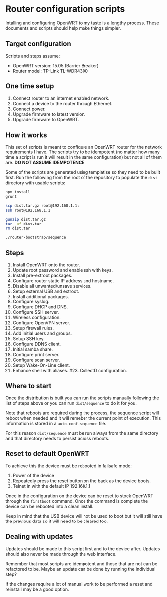 Router configuration scripts
============================
Intalling and configuring OpenWRT to my taste is a lengthy process.
These documents and scripts should help make things simpler.


Target configuration
--------------------
Scripts and steps assume:

  * OpenWRT version: 15.05 (Barrier Breaker)
  * Router model:    TP-Link TL-WDR4300


One time setup
--------------

  1. Connect router to an internet enabled network.
  2. Connect a device to the router through Ethernet.
  3. Connect power.
  4. Upgrade firmware to latest version.
  5. Upgrade firmware to OpenWRT.


How it works
------------
This set of scripts is meant to configure an OpenWRT router
for the network requirements I have.
The scripts try to be idempotent (no matter how many time
a script is run it will result in the same configuration)
but not all of them are.
**DO NOT ASSUME IDEMPOTENCE**

Some of the scripts are generated using templatise so
they need to be built first.
Run the following from the root of the repository to populate the
`dist` directory with usable scripts:

```bash
npm install
grunt

scp dist.tar.gz root@192.168.1.1:
ssh root@192.168.1.1

gunzip dist.tar.gz
tar -xf dist.tar
rm dist.tar

./router-bootstrap/sequence
```


Steps
-----
   1. Install OpenWRT onto the router.
   2. Update root password and enable ssh with keys.
   3. Install pre-extroot packages.
   4. Configure router static IP address and hostname.
   5. Disable all unwanted/unsave services.
   6. Setup external USB and extroot.
   7. Install additional packages.
   8. Configure syslog.
   9. Configure DHCP and DNS.
  10. Configure SSH server.
  11. Wireless configuration.
  12. Configure OpenVPN server.
  13. Setup firewall rules.
  14. Add initial users and groups.
  15. Setup SSH key.
  16. Configure DDNS client.
  17. Initial samba share.
  18. Configure print server.
  19. Configure scan server.
  20. Setup Wake-On-Line client.
  21. Enhance shell with aliases.
  #23. CollectD configuration.


Where to start
--------------
Once the distribution is built you can run the scripts manually following the
list of steps above or you can run `dist/sequence` to do it for you.

Note that reboots are required during the process, the sequence script
will reboot when needed and it will remeber the current point of execution.
This information is stored in a `auto-conf-sequence` file.

For this reason `dist/sequence` must be run always from the same directory
and that directory needs to persist across reboots.


Reset to default OpenWRT
------------------------
To achieve this the device must be rebooted in failsafe mode:

  1) Power of the device
  2) Repeatedly press the reset button on the back as the device boots.
  3) Telnet in with the default IP 192.168.1.1

Once in the configuration on the device can be reset to stock OpenWRT
through the `firstboot` command.
Once the command is complete the device can be rebooted into a clean install.

Keep in mind that the USB device will not be used to boot but it
will still have the previous data so it will need to be cleared too.


Dealing with updates
--------------------
Updates should be made to this script first and to the device after.
Updates should also never be made through the web interface.

Remember that most scripts are idempotent and those that are not
can be refactored to be.
Maybe an update can be done by running the individual step?

If the changes require a lot of manual work to be performed
a reset and reinstall may be a good option.
